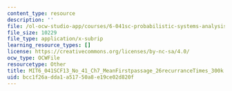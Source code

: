 ```yaml
---
content_type: resource
description: ''
file: /ol-ocw-studio-app/courses/6-041sc-probabilistic-systems-analysis-and-applied-probability-fall-2013/bcc1f26adda1a51750a8e19ce02d820f_MIT6_041SCF13_No_41_Ch7_MeanFirstpassage_26recurranceTimes_300k.srt
file_size: 10229
file_type: application/x-subrip
learning_resource_types: []
license: https://creativecommons.org/licenses/by-nc-sa/4.0/
ocw_type: OCWFile
resourcetype: Other
title: MIT6_041SCF13_No_41_Ch7_MeanFirstpassage_26recurranceTimes_300k.srt
uid: bcc1f26a-dda1-a517-50a8-e19ce02d820f
---
```

